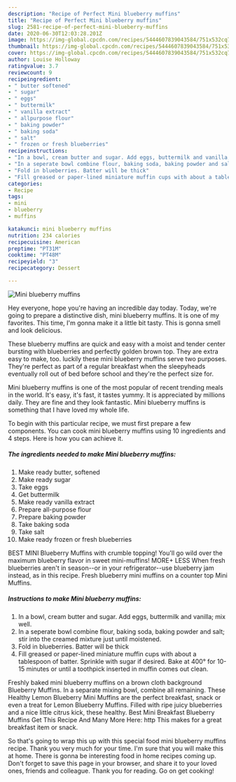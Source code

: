 ```yaml
---
description: "Recipe of Perfect Mini blueberry muffins"
title: "Recipe of Perfect Mini blueberry muffins"
slug: 2581-recipe-of-perfect-mini-blueberry-muffins
date: 2020-06-30T12:03:28.201Z
image: https://img-global.cpcdn.com/recipes/5444607839043584/751x532cq70/mini-blueberry-muffins-recipe-main-photo.jpg
thumbnail: https://img-global.cpcdn.com/recipes/5444607839043584/751x532cq70/mini-blueberry-muffins-recipe-main-photo.jpg
cover: https://img-global.cpcdn.com/recipes/5444607839043584/751x532cq70/mini-blueberry-muffins-recipe-main-photo.jpg
author: Louise Holloway
ratingvalue: 3.7
reviewcount: 9
recipeingredient:
- " butter softened"
- " sugar"
- " eggs"
- " buttermilk"
- " vanilla extract"
- " allpurpose flour"
- " baking powder"
- " baking soda"
- " salt"
- " frozen or fresh blueberries"
recipeinstructions:
- "In a bowl, cream butter and sugar. Add eggs, buttermilk and vanilla; mix well."
- "In a seperate bowl combine flour, baking soda, baking powder and salt; stir into the creamed mixture just until moistened."
- "Fold in blueberries. Batter will be thick"
- "Fill greased or paper-lined miniature muffin cups with about a tablespoon of batter. Sprinkle with sugar if desired. Bake at 400° for 10-15 minutes or until a toothpick inserted in muffin comes out clean."
categories:
- Recipe
tags:
- mini
- blueberry
- muffins

katakunci: mini blueberry muffins 
nutrition: 234 calories
recipecuisine: American
preptime: "PT31M"
cooktime: "PT48M"
recipeyield: "3"
recipecategory: Dessert

---
```



![Mini blueberry muffins](https://img-global.cpcdn.com/recipes/5444607839043584/751x532cq70/mini-blueberry-muffins-recipe-main-photo.jpg)

Hey everyone, hope you're having an incredible day today. Today, we're going to prepare a distinctive dish, mini blueberry muffins. It is one of my favorites. This time, I'm gonna make it a little bit tasty. This is gonna smell and look delicious.

These blueberry muffins are quick and easy with a moist and tender center bursting with blueberries and perfectly golden brown top. They are extra easy to make, too. luckily these mini blueberry muffins serve two purposes. They&#39;re perfect as part of a regular breakfast when the sleepyheads eventually roll out of bed before school and they&#39;re the perfect size for.

Mini blueberry muffins is one of the most popular of recent trending meals in the world. It's easy, it's fast, it tastes yummy. It is appreciated by millions daily. They are fine and they look fantastic. Mini blueberry muffins is something that I have loved my whole life.


To begin with this particular recipe, we must first prepare a few components. You can cook mini blueberry muffins using 10 ingredients and 4 steps. Here is how you can achieve it.

<!--inarticleads1-->

##### The ingredients needed to make Mini blueberry muffins:

1. Make ready  butter, softened
1. Make ready  sugar
1. Take  eggs
1. Get  buttermilk
1. Make ready  vanilla extract
1. Prepare  all-purpose flour
1. Prepare  baking powder
1. Take  baking soda
1. Take  salt
1. Make ready  frozen or fresh blueberries


BEST MINI Blueberry Muffins with crumble topping! You&#39;ll go wild over the maximum blueberry flavor in sweet mini-muffins! MORE+ LESS When fresh blueberries aren&#39;t in season--or in your refrigerator--use blueberry jam instead, as in this recipe. Fresh blueberry mini muffins on a counter top Mini Muffins. 

<!--inarticleads2-->

##### Instructions to make Mini blueberry muffins:

1. In a bowl, cream butter and sugar. Add eggs, buttermilk and vanilla; mix well.
1. In a seperate bowl combine flour, baking soda, baking powder and salt; stir into the creamed mixture just until moistened.
1. Fold in blueberries. Batter will be thick
1. Fill greased or paper-lined miniature muffin cups with about a tablespoon of batter. Sprinkle with sugar if desired. Bake at 400° for 10-15 minutes or until a toothpick inserted in muffin comes out clean.


Freshly baked mini blueberry muffins on a brown cloth background Blueberry Muffins. In a separate mixing bowl, combine all remaining. These Healthy Lemon Blueberry Mini Muffins are the perfect breakfast, snack or even a treat for Lemon Blueberry Muffins. Filled with ripe juicy blueberries and a nice little citrus kick, these healthy. Best Mini Breakfast Blueberry Muffins Get This Recipe And Many More Here: http This makes for a great breakfast item or snack. 

So that's going to wrap this up with this special food mini blueberry muffins recipe. Thank you very much for your time. I'm sure that you will make this at home. There is gonna be interesting food in home recipes coming up. Don't forget to save this page in your browser, and share it to your loved ones, friends and colleague. Thank you for reading. Go on get cooking!
